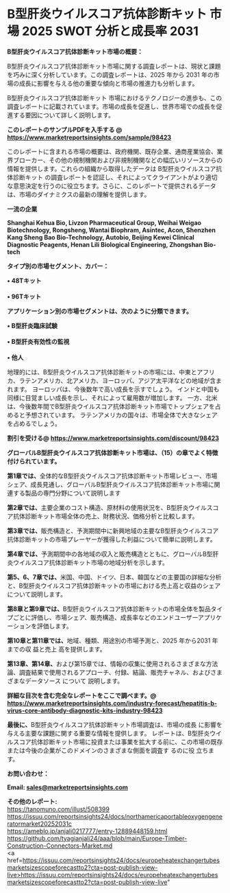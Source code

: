 # B型肝炎ウイルスコア抗体診断キット 市場 2025 SWOT 分析と成長率 2031

<strong><b>B型肝炎ウイルスコア抗体診断キット市場の概要：</b></strong>

B型肝炎ウイルスコア抗体診断キット市場に関する調査レポートは、現状と課題を巧みに深く分析しています。この調査レポートは、2025 年から 2031 年の市場の成長に影響を与える他の重要な傾向と市場の推進力も分析します。

B型肝炎ウイルスコア抗体診断キット 市場におけるテクノロジーの進歩も、この調査レポートに記載されています。市場の成長を促進し、世界市場での成長を促進する要因について詳しく説明します。

<strong>このレポートのサンプルPDFを入手する @ <a href=https://www.marketreportsinsights.com/sample/98423>https://www.marketreportsinsights.com/sample/98423</a></strong>

このレポートに含まれる市場の概要は、政府機関、既存企業、通商産業協会、業界ブローカー、その他の規制機関および非規制機関などの幅広いリソースからの情報を提供します。これらの組織から取得したデータは B型肝炎ウイルスコア抗体診断キット の調査レポートを認証し、それによってクライアントがより適切な意思決定を行うのに役立ちます。さらに、このレポートで提供されるデータは、市場のダイナミクスの最新の理解を提供します。

<strong>一流の企業</strong>

<strong><b>Shanghai Kehua Bio, Livzon Pharmaceutical Group, Weihai Weigao Biotechnology, Rongsheng, Wantai Biophram, Asintec, Acon, Shenzhen Kang Sheng Bao Bio-Technology, Autobio, Beijing Kewei Clinical Diagnostic Peagents, Henan Lili Biological Engineering, Zhongshan Bio-tech</b></strong>

<strong><b>タイプ別の市場セグメント、カバー：</b></strong>

<strong>• 48Tキット<br><br>• 96Tキット</strong>

<strong><b>アプリケーション別の市場セグメントは、次のように分類できます。</b></strong>

<strong>• B型肝炎臨床試験<br><br>• B型肝炎有効性の監視<br><br>• 他人</strong>

 地理的には、B型肝炎ウイルスコア抗体診断キットの市場には、中東とアフリカ、ラテンアメリカ、北アメリカ、ヨーロッパ、アジア太平洋などの地域が含まれます。 ヨーロッパは、今後数年で高い成長を示すでしょう。 インドと中国も同様に目覚ましい成長を示し、それによって雇用数が増加します。 一方、北米は、今後数年間でB型肝炎ウイルスコア抗体診断キット市場でトップシェアを占めると予想されています。 ラテンアメリカの国々は、市場全体で大きなシェアを占めるでしょう。

<strong>割引を受ける@ <a href=https://www.marketreportsinsights.com/discount/98423>https://www.marketreportsinsights.com/discount/98423</a></strong>

<strong><b>グローバルB型肝炎ウイルスコア抗体診断キット市場は、（15）の章でよく特徴付けられています。</b></strong>

<strong><b>第</b></strong><strong><b>1章では、</b></strong>全体的なB型肝炎ウイルスコア抗体診断キット市場レビュー、市場シェア、成長見通し、グローバルB型肝炎ウイルスコア抗体診断キット市場に関連する製品の専門分野について説明します

<strong><b>第2章では、</b></strong>主要企業のコスト構造、原材料の使用状況を、B型肝炎ウイルスコア抗体診断キット市場全体の売上、財務状況、価格分析と比較します。

<strong><b>第3章では、</b></strong>販売構造と、予測期間中に新興地域の主要なB型肝炎ウイルスコア抗体診断キットの市場プレーヤーが獲得した利益について簡単に説明します。

<strong><b>第4章では、</b></strong>予測期間中の各地域の収入と販売構造とともに、グローバルB型肝炎ウイルスコア抗体診断キット市場の地域分析を示します。

<strong><b>第5、6、7章では、</b></strong>米国、中国、ドイツ、日本、韓国などの主要国の詳細な分析と、B型肝炎ウイルスコア抗体診断キットの市場における売上高と収益のシェアについて説明します。

<strong><b>第8章と第9章では、</b></strong>B型肝炎ウイルスコア抗体診断キットの市場全体を製品タイプごとに評価し、市場シェア、販売構造、成長率などのエンドユーザーアプリケーションを評価します。

<strong><b>第10章と第11章では、</b></strong>地域、種類、用途別の市場予測と、2025 年から2031 年までの収 益と売上 高を提供します。

<strong><b>第13章、第14章、</b></strong>および第15章では、情報の収集に使用されるさまざまな方法論、調査結果で使用されるアプローチ、付録、結論、販売チャネル、およびさまざまなデータソース について 説明します。

<strong>詳細な目次を含む完全なレポートをここで調べます。@ <a href=https://www.marketreportsinsights.com/industry-forecast/hepatitis-b-virus-core-antibody-diagnostic-kits-industry-98423>https://www.marketreportsinsights.com/industry-forecast/hepatitis-b-virus-core-antibody-diagnostic-kits-industry-98423</a></strong>

<strong><b>最後に、</b></strong>B型肝炎ウイルスコア抗体診断キット市場調査は、市場の成長 に影響を</a>与える主要な課題に関する重要な情報を提供します。 レポートは、B型肝炎ウイルスコア抗体診断キット市場に投資または事業を拡大する前に、この市場の既存または今後の企業がこのドメインのさまざまな側面を調査す るのに役 立ちます。

<strong><b>お問い合わせ：</b></strong>

<strong>Email: </strong><a href=mailto:sales@marketreportsinsights.com><strong>sales@marketreportsinsights.com</strong></a>

<strong>その他のレポート:</strong>
<br>
<a href=https://tanomuno.com/illust/508399>https://tanomuno.com/illust/508399</a>
<br>
<a href=https://issuu.com/reportsinsights24/docs/northamericaportableoxygengeneratormarket20252031c>https://issuu.com/reportsinsights24/docs/northamericaportableoxygengeneratormarket20252031c</a>
<br>
<a href=https://ameblo.jp/anjali0217777/entry-12889448159.html>https://ameblo.jp/anjali0217777/entry-12889448159.html</a>
<br>
<a href=https://github.com/tyagianjali24/aaa/blob/main/Europe-Timber-Construction-Connectors-Market.md>https://github.com/tyagianjali24/aaa/blob/main/Europe-Timber-Construction-Connectors-Market.md</a>
<br>
<a href=https://issuu.com/reportsinsights24/docs/europeheatexchangertubesmarketsizescopeforecastto2?cta=post-publish-view-live>https://issuu.com/reportsinsights24/docs/europeheatexchangertubesmarketsizescopeforecastto2?cta=post-publish-view-live</a>"
